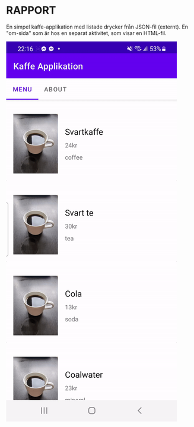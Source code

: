 # RAPPORT

En simpel kaffe-applikation med listade drycker från JSON-fil (externt). En "om-sida" som är hos en
separat aktivitet, som visar en HTML-fil.

![gif1.gif](gif1.gif)